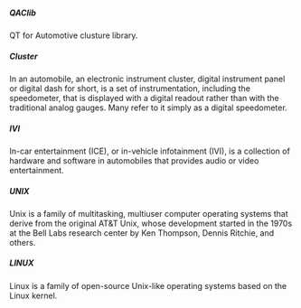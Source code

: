 ##### QAClib
QT for Automotive clusture library.


##### Cluster
In an automobile, an electronic instrument cluster, digital instrument panel or digital dash for short, is a set of instrumentation, including the speedometer, that is displayed with a digital readout rather than with the traditional analog gauges. Many refer to it simply as a digital speedometer.

##### IVI
In-car entertainment (ICE), or in-vehicle infotainment (IVI), is a collection of hardware and software in automobiles that provides audio or video entertainment.

##### UNIX
Unix is a family of multitasking, multiuser computer operating systems that derive from the original AT&T Unix, whose development started in the 1970s at the Bell Labs research center by Ken Thompson, Dennis Ritchie, and others.

##### LINUX
Linux is a family of open-source Unix-like operating systems based on the Linux kernel.